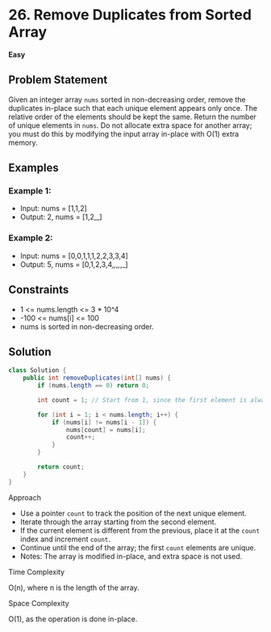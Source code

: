 # 26. Remove Duplicates from Sorted Array
**Easy**

## Problem Statement
Given an integer array `nums` sorted in non-decreasing order, remove the duplicates in-place such that each unique element appears only once. The relative order of the elements should be kept the same. Return the number of unique elements in `nums`.
Do not allocate extra space for another array; you must do this by modifying the input array in-place with O(1) extra memory.

## Examples
### Example 1:
- Input: nums = [1,1,2]
- Output: 2, nums = [1,2,_]

### Example 2:
- Input: nums = [0,0,1,1,1,2,2,3,3,4]
- Output: 5, nums = [0,1,2,3,4,_,_,_,_,_]

## Constraints
- 1 <= nums.length <= 3 * 10^4
- -100 <= nums[i] <= 100
- nums is sorted in non-decreasing order.

## Solution
```java
class Solution {
	public int removeDuplicates(int[] nums) {
		if (nums.length == 0) return 0;

		int count = 1; // Start from 1, since the first element is always unique

		for (int i = 1; i < nums.length; i++) {
			if (nums[i] != nums[i - 1]) {
				nums[count] = nums[i];
				count++;
			}
		}

		return count;
	}
}
```

Approach

- Use a pointer `count` to track the position of the next unique element.
- Iterate through the array starting from the second element.
- If the current element is different from the previous, place it at the `count` index and increment `count`.
- Continue until the end of the array; the first `count` elements are unique.
- Notes: The array is modified in-place, and extra space is not used.

Time Complexity

O(n), where n is the length of the array.

Space Complexity

O(1), as the operation is done in-place.
